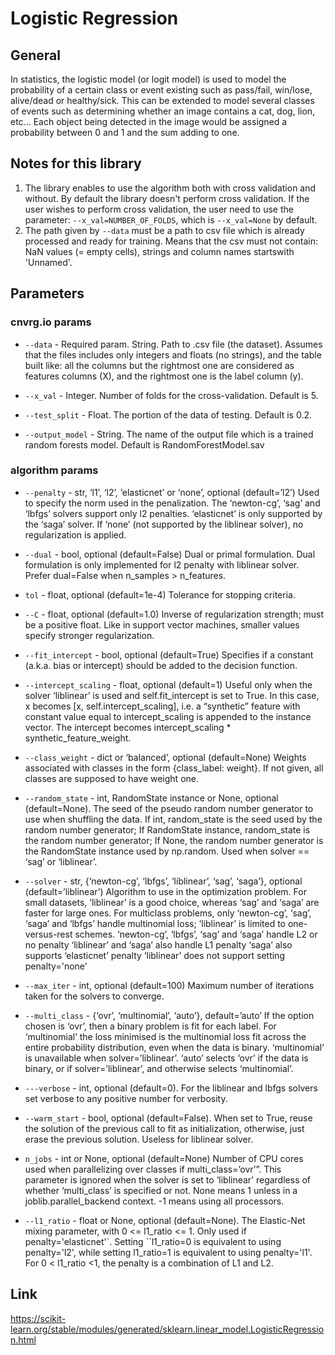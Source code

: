 # Logistic Regression

## General
In statistics, the logistic model (or logit model) is used to model the probability of a certain class or event existing such as pass/fail, win/lose, alive/dead or healthy/sick. 
This can be extended to model several classes of events such as determining whether an image contains a cat, dog, lion, etc... Each object being detected in the image would be assigned a 
probability between 0 and 1 and the sum adding to one.

## Notes for this library
1) The library enables to use the algorithm both with cross validation and without. By default the library doesn't perform cross validation. If the user wishes to perform cross validation, 
the user need to use the parameter: ```--x_val=NUMBER_OF_FOLDS```, which is ```--x_val=None``` by default.
2) The path given by ```--data``` must be a path to csv file which is already processed and ready for training. Means that 
the csv must not contain: NaN values (= empty cells), strings and column names startswith 'Unnamed'.

## Parameters

### cnvrg.io params

* ```--data``` - Required param. String. Path to .csv file (the dataset). Assumes that the files includes only integers and floats (no strings), and 
the table built like: all the columns but the rightmost one are considered as features columns (X), and the rightmost one is the label column (y).

* ```--x_val``` - Integer. Number of folds for the cross-validation. Default is 5.

* ```--test_split``` - Float. The portion of the data of testing. Default is 0.2.

* ```--output_model``` - String. The name of the output file which is a trained random forests model. Default is RandomForestModel.sav

### algorithm params
* ```--penalty``` - str, ‘l1’, ‘l2’, ‘elasticnet’ or ‘none’, optional (default=’l2’)
					Used to specify the norm used in the penalization. The ‘newton-cg’, ‘sag’ and ‘lbfgs’ solvers support only l2 penalties. ‘elasticnet’ is only supported by the ‘saga’ solver. If ‘none’ (not supported by the liblinear solver), no regularization is applied.

* ```--dual``` - bool, optional (default=False) Dual or primal formulation. Dual formulation is only implemented for l2 penalty with liblinear solver.
				 Prefer dual=False when n_samples > n_features.

* ```tol``` - float, optional (default=1e-4) Tolerance for stopping criteria.

* ```--C``` - float, optional (default=1.0) Inverse of regularization strength; must be a positive float. Like in support vector machines, smaller values specify stronger regularization.

* ```--fit_intercept``` - bool, optional (default=True) Specifies if a constant (a.k.a. bias or intercept) should be added to the decision function.

* ```--intercept_scaling``` - float, optional (default=1) Useful only when the solver ‘liblinear’ is used and self.fit_intercept is set to True. In this case, x becomes [x, self.intercept_scaling],
	                          i.e. a “synthetic” feature with constant value equal to intercept_scaling is appended to the instance vector. 
	                          The intercept becomes intercept_scaling * synthetic_feature_weight.

* ```--class_weight``` - dict or ‘balanced’, optional (default=None) Weights associated with classes in the form {class_label: weight}. If not given, all classes are supposed to have 
	                     weight one.

* ```--random_state``` - int, RandomState instance or None, optional (default=None). The seed of the pseudo random number generator to use when shuffling the data. If int, random_state is the
	                     seed used by the random number generator; If RandomState instance, random_state is the random number generator; If None, the random number generator is the RandomState 
	                     instance used by np.random. Used when solver == ‘sag’ or ‘liblinear’.

* ```--solver``` - str, {‘newton-cg’, ‘lbfgs’, ‘liblinear’, ‘sag’, ‘saga’}, optional (default=’liblinear’)
                   Algorithm to use in the optimization problem.
                   For small datasets, ‘liblinear’ is a good choice, whereas ‘sag’ and ‘saga’ are faster for large ones.
                   For multiclass problems, only ‘newton-cg’, ‘sag’, ‘saga’ and ‘lbfgs’ handle multinomial loss; ‘liblinear’ is limited to one-versus-rest schemes.
                   ‘newton-cg’, ‘lbfgs’, ‘sag’ and ‘saga’ handle L2 or no penalty
                   ‘liblinear’ and ‘saga’ also handle L1 penalty
                   ‘saga’ also supports ‘elasticnet’ penalty
                   ‘liblinear’ does not support setting penalty='none'

* ```--max_iter``` - int, optional (default=100) Maximum number of iterations taken for the solvers to converge. 

* ```--multi_class``` - {‘ovr’, ‘multinomial’, ‘auto’}, default=’auto’ If the option chosen is ‘ovr’, then a binary problem is fit for each label. For ‘multinomial’ the loss minimised is 
	                    the multinomial loss fit across the entire probability distribution, even when the data is binary. ‘multinomial’ is unavailable when solver=’liblinear’. ‘auto’ selects ‘ovr’ 
	                    if the data is binary, or if solver=’liblinear’, and otherwise selects ‘multinomial’. 

* ```---verbose``` - int, optional (default=0). For the liblinear and lbfgs solvers set verbose to any positive number for verbosity.

* ```--warm_start``` - bool, optional (default=False). When set to True, reuse the solution of the previous call to fit as initialization, otherwise, just erase the previous solution.
	                   Useless for liblinear solver.  

* ```n_jobs``` - int or None, optional (default=None)
				 Number of CPU cores used when parallelizing over classes if multi_class=’ovr’”. This parameter is ignored when the solver is set to ‘liblinear’ regardless 
				 of whether ‘multi_class’ is specified or not. None means 1 unless in a joblib.parallel_backend context. -1 means using all processors.

* ```--l1_ratio``` - float or None, optional (default=None). The Elastic-Net mixing parameter, with 0 <= l1_ratio <= 1. Only used if penalty='elasticnet'`. Setting 
	                 ``l1_ratio=0 is equivalent to using penalty='l2', while setting l1_ratio=1 is equivalent to using penalty='l1'. For 0 < l1_ratio <1, the penalty is a
	                 combination of L1 and L2.

## Link
https://scikit-learn.org/stable/modules/generated/sklearn.linear_model.LogisticRegression.html


 

